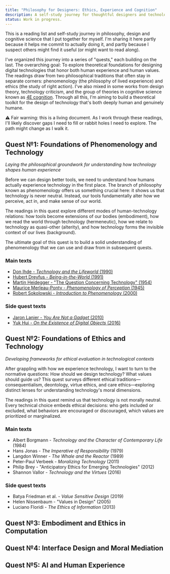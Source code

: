 ```yaml
---
title: "Philosophy for Designers: Ethics, Experience and Cognition"
description: A self-study journey for thoughtful designers and technologists.
status: Work in progress.
---
```


This is a reading list and self-study journey in philosophy, design and cognitive science that I put together for myself. I'm sharing it here partly because it helps me commit to actually doing it, and partly because I suspect others might find it useful (or might want to read along).

I've organized this journey into a series of "quests," each building on the last. The overarching goal: To explore theoretical foundations for designing digital technologies that honor both human experience and human values. The readings draw from two philosophical traditions that often stay in separate corners: phenomenology (the philosophy of lived experience) and ethics (the study of right action). I've also mixed in some works from design theory, technology criticism, and the group of theories in cognitive science known as [4E cognition](https://en.wikipedia.org/wiki/4E_cognition). Through all this, I'm aiming to build a theoretical toolkit for the design of technology that's both deeply human and genuinely humane.

<aside>
⚠️ Fair warning: this is a living document. As I work through these readings, I'll likely discover gaps I need to fill or rabbit holes I need to explore. The path might change as I walk it.
</aside>

## Quest №1: Foundations of Phenomenology and Technology
*Laying the philosophical groundwork for understanding how technology shapes human experience*

Before we can design better tools, we need to understand how humans actually experience technology in the first place. The branch of philosophy known as phenomenology offers us something crucial here: it shows us that technology is never neutral. Instead, our tools fundamentally alter how we perceive, act in, and make sense of our world.

The readings in this quest explore different modes of human-technology relations: how tools become extensions of our bodies (embodiment), how we read the world through technology (hermeneutic), how we relate to technology as quasi-other (alterity), and how technology forms the invisible context of our lives (background).

The ultimate goal of this quest is to build a solid understanding of phenomenology that we can use and draw from in subsequent quests.

### Main texts

- [Don Ihde - _Technology and the Lifeworld_ (1990)](https://bookshop.org/a/106240/9780253205605)
- [Hubert Dreyfus - _Being-in-the-World_ (1991)](https://bookshop.org/a/106240/9780262540568)
- [Martin Heidegger - "The Question Concerning Technology" (1954)](https://bookshop.org/a/106240/9780062290700)
- [Maurice Merleau-Ponty - _Phenomenology of Perception_ (1945)](https://bookshop.org/a/106240/9781774645093)
- [Robert Sokolowski - _Introduction to Phenomenology_ (2000)](https://bookshop.org/a/106240/9780521667920)

### Side quest texts

- [Jaron Lanier - _You Are Not a Gadget_ (2010)](https://bookshop.org/a/106240/9780307389978)
- [Yuk Hui - _On the Existence of Digital Objects_ (2016)](https://bookshop.org/a/106240/9780816698912)

## Quest №2: Foundations of Ethics and Technology
*Developing frameworks for ethical evaluation in technological contexts*

After grappling with how we experience technology, I want to turn to the normative questions: How should we design technology? What values should guide us? This quest surveys different ethical traditions—consequentialism, deontology, virtue ethics, and care ethics—exploring distinct lenses for understanding technology's moral dimensions.

The readings in this quest remind us that technology is not morally neutral. Every technical choice embeds ethical decisions: who gets included or excluded, what behaviors are encouraged or discouraged, which values are prioritized or marginalized.

### Main texts

- Albert Borgmann - *Technology and the Character of Contemporary Life* (1984)
- Hans Jonas - _The Imperative of Responsibility_ (1979)
- Langdon Winner - *The Whale and the Reactor* (1989)
- Peter-Paul Verbeek - _Moralizing Technology_ (2011)
- Philip Brey - "Anticipatory Ethics for Emerging Technologies" (2012)
- Shannon Vallor - _Technology and the Virtues_ (2016)

### Side quest texts

- Batya Friedman et al. - *Value Sensitive Design* (2019)
- Helen Nissenbaum - "Values in Design" (2005)
- Luciano Floridi - _The Ethics of Information_ (2013)

## Quest №3: Embodiment and Ethics in Computation

## Quest №4: Interface Design and Moral Mediation

## Quest №5: AI and Human Experience